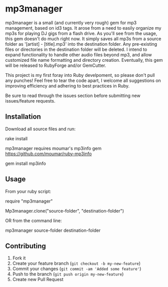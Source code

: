 # mp3manager

mp3manager is a small (and currently very rough) gem for mp3 management, based on id3 tags.
It arose from a need to easily organize my mp3s for playing DJ gigs from a flash drive.
As you'll see from the usage, this gem doesn't do much right now.
It simply saves all mp3s from a source folder as '[artist] - [title].mp3' into the destination folder. Any pre-existing files or directories in the destination folder will be deleted.
I intend to expand functionality to handle other audio files beyond mp3, and allow customized file name formatting and directory creation. Eventually, this gem will be released to RubyForge and/or GemCutter.

This project is my first foray into Ruby develpoment, so please don't pull any punches! Feel free to tear the code apart, I welcome all suggestions on improving efficiency and adhering to best practices in Ruby.

Be sure to read through the issues section before submitting new issues/feature requests.

## Installation

Download all source files and run:

rake install

mp3manager requires moumar's mp3info gem
https://github.com/moumar/ruby-mp3info

gem install mp3info

## Usage

From your ruby script:

require "mp3manager"

Mp3manager.clone("source-folder", "destination-folder")

OR from the command line:

mp3manager source-folder destination-folder

## Contributing

1. Fork it
2. Create your feature branch (`git checkout -b my-new-feature`)
3. Commit your changes (`git commit -am 'Added some feature'`)
4. Push to the branch (`git push origin my-new-feature`)
5. Create new Pull Request